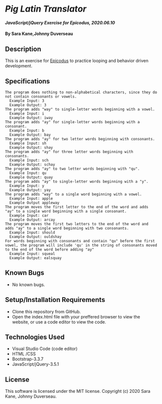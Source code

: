 # _Pig Latin Translator_

#### _JavaScript/jQuery Exercise for Epicodus, 2020.06.10_

#### By **Sara Kane,Johnny Duverseau**

## Description
This is an exercise for [Epicodus](https://www.epicodus.com/) to practice looping and behavior driven development. 

## Specifications

    The program does nothing to non-alphabetical characters, since they do not contain consonants or vowels.
      Example Input: 3
      Example Output: 3
    The program adds "way" to single-letter words beginning with a vowel.
      Example Input: i
      Example Output: iway
    The program adds "ay" for single-letter words beginning with a consonant.
      Example Input: b
      Example Output: bay
    The program adds "ay" for two letter words beginning with consonants.
      Example Input: sh
      Example Output: shay
    The program adds "ay" for three letter words beginning with consonants.
      Example Input: sch
      Example Output: schay
    The program adds "ay" to two letter words beginning with "qu".
      Example Input: qu
      Example Output: quay
    The program adds "ay" to single-letter words beginning with a "y".
      Example Input: y
      Example Output: yay
    The program adds "way" to a single word beginning with a vowel.
      Example Input: apple
      Example Output appleway
    The program moves the first letter to the end of the word and adds "ay" to a single word beginning with a single consonant.
      Example Input: car
      Example Output: arcay
    The program moves the first two letters to the end of the word and adds "ay" to a single word beginning with two consonants.
      Example Input: should
      Example Output: ouldshay
    For words beginning with consonants and contain "qu" before the first vowel, the program will include 'qu' in the string of consonants moved to the end of the word before adding "ay"
      Example Input: squeal
      Example Output: ealsquay

## Known Bugs
* No known bugs.   

## Setup/Installation Requirements
* Clone this repository from GitHub.
* Open the index.html file with your preffered browser to view the website, or use a code editor to view the code.

## Technologies Used
* Visual Studio Code (code editor)
* HTML /CSS
* Bootstrap-3.3.7
* JavaScript/jQuery-3.5.1

## License
This software is licensed under the MIT license. Copyright (c) 2020 Sara Kane, Johnny Duverseau.